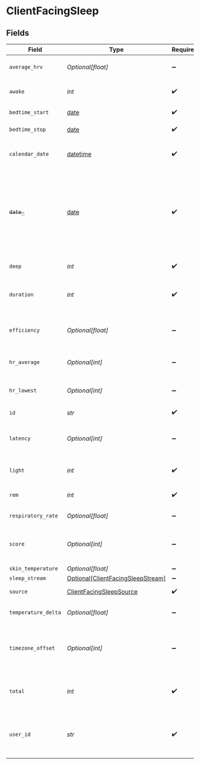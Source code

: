 # ClientFacingSleep


## Fields

| Field                                                                                                                                                                                                                                            | Type                                                                                                                                                                                                                                             | Required                                                                                                                                                                                                                                         | Description                                                                                                                                                                                                                                      |
| ------------------------------------------------------------------------------------------------------------------------------------------------------------------------------------------------------------------------------------------------ | ------------------------------------------------------------------------------------------------------------------------------------------------------------------------------------------------------------------------------------------------ | ------------------------------------------------------------------------------------------------------------------------------------------------------------------------------------------------------------------------------------------------ | ------------------------------------------------------------------------------------------------------------------------------------------------------------------------------------------------------------------------------------------------ |
| `average_hrv`                                                                                                                                                                                                                                    | *Optional[float]*                                                                                                                                                                                                                                | :heavy_minus_sign:                                                                                                                                                                                                                               | The average heart rate variability registered during the sleep period::rmssd                                                                                                                                                                     |
| `awake`                                                                                                                                                                                                                                          | *int*                                                                                                                                                                                                                                            | :heavy_check_mark:                                                                                                                                                                                                                               | Total amount of awake time registered during the sleep period::seconds                                                                                                                                                                           |
| `bedtime_start`                                                                                                                                                                                                                                  | [date](https://docs.python.org/3/library/datetime.html#date-objects)                                                                                                                                                                             | :heavy_check_mark:                                                                                                                                                                                                                               | UTC Time when the sleep period started                                                                                                                                                                                                           |
| `bedtime_stop`                                                                                                                                                                                                                                   | [date](https://docs.python.org/3/library/datetime.html#date-objects)                                                                                                                                                                             | :heavy_check_mark:                                                                                                                                                                                                                               | UTC Time when the sleep period ended                                                                                                                                                                                                             |
| `calendar_date`                                                                                                                                                                                                                                  | [datetime](https://docs.python.org/3/library/datetime.html#datetime-objects)                                                                                                                                                                     | :heavy_check_mark:                                                                                                                                                                                                                               | Date of the sleep summary in the YYYY-mm-dd format. This generally matches the sleep end date.                                                                                                                                                   |
| ~~`date_`~~                                                                                                                                                                                                                                      | [date](https://docs.python.org/3/library/datetime.html#date-objects)                                                                                                                                                                             | :heavy_check_mark:                                                                                                                                                                                                                               | : warning: ** DEPRECATED **: This will be removed in a future release, please migrate away from it as soon as possible.<br/><br/>Date of the specified record, formatted as ISO8601 datetime string in UTC 00:00. Deprecated in favour of calendar_date. |
| `deep`                                                                                                                                                                                                                                           | *int*                                                                                                                                                                                                                                            | :heavy_check_mark:                                                                                                                                                                                                                               | Total amount of deep (N3) sleep registered during the sleep period::seconds                                                                                                                                                                      |
| `duration`                                                                                                                                                                                                                                       | *int*                                                                                                                                                                                                                                            | :heavy_check_mark:                                                                                                                                                                                                                               | Total duration of the sleep period (sleep.duration = sleep.bedtime_end - sleep.bedtime_start)::seconds                                                                                                                                           |
| `efficiency`                                                                                                                                                                                                                                     | *Optional[float]*                                                                                                                                                                                                                                | :heavy_minus_sign:                                                                                                                                                                                                                               | Sleep efficiency is the percentage of the sleep period spent asleep (100% * sleep.total / sleep.duration)::perc                                                                                                                                  |
| `hr_average`                                                                                                                                                                                                                                     | *Optional[int]*                                                                                                                                                                                                                                  | :heavy_minus_sign:                                                                                                                                                                                                                               | The average heart rate registered during the sleep period::beats per minute                                                                                                                                                                      |
| `hr_lowest`                                                                                                                                                                                                                                      | *Optional[int]*                                                                                                                                                                                                                                  | :heavy_minus_sign:                                                                                                                                                                                                                               | The lowest heart rate (5 minutes sliding average) registered during the sleep period::beats per minute                                                                                                                                           |
| `id`                                                                                                                                                                                                                                             | *str*                                                                                                                                                                                                                                            | :heavy_check_mark:                                                                                                                                                                                                                               | N/A                                                                                                                                                                                                                                              |
| `latency`                                                                                                                                                                                                                                        | *Optional[int]*                                                                                                                                                                                                                                  | :heavy_minus_sign:                                                                                                                                                                                                                               | Detected latency from bedtime_start to the beginning of the first five minutes of persistent sleep::seconds                                                                                                                                      |
| `light`                                                                                                                                                                                                                                          | *int*                                                                                                                                                                                                                                            | :heavy_check_mark:                                                                                                                                                                                                                               | Total amount of light sleep registered during the sleep period::seconds                                                                                                                                                                          |
| `rem`                                                                                                                                                                                                                                            | *int*                                                                                                                                                                                                                                            | :heavy_check_mark:                                                                                                                                                                                                                               | Total amount of REM sleep registered during the sleep period, minutes::seconds                                                                                                                                                                   |
| `respiratory_rate`                                                                                                                                                                                                                               | *Optional[float]*                                                                                                                                                                                                                                | :heavy_minus_sign:                                                                                                                                                                                                                               | Average respiratory rate::breaths per minute                                                                                                                                                                                                     |
| `score`                                                                                                                                                                                                                                          | *Optional[int]*                                                                                                                                                                                                                                  | :heavy_minus_sign:                                                                                                                                                                                                                               | A value between 1 and 100 representing how well the user slept. Currently only available for Withings, Oura, Whoop and Garmin::scalar                                                                                                            |
| `skin_temperature`                                                                                                                                                                                                                               | *Optional[float]*                                                                                                                                                                                                                                | :heavy_minus_sign:                                                                                                                                                                                                                               | The skin temperature::celcius                                                                                                                                                                                                                    |
| `sleep_stream`                                                                                                                                                                                                                                   | [Optional[ClientFacingSleepStream]](../../models/shared/clientfacingsleepstream.md)                                                                                                                                                              | :heavy_minus_sign:                                                                                                                                                                                                                               | N/A                                                                                                                                                                                                                                              |
| `source`                                                                                                                                                                                                                                         | [ClientFacingSleepSource](../../models/shared/clientfacingsleepsource.md)                                                                                                                                                                        | :heavy_check_mark:                                                                                                                                                                                                                               | Source the data has come from.                                                                                                                                                                                                                   |
| `temperature_delta`                                                                                                                                                                                                                              | *Optional[float]*                                                                                                                                                                                                                                | :heavy_minus_sign:                                                                                                                                                                                                                               | Skin temperature deviation from the long-term temperature average::celcius                                                                                                                                                                       |
| `timezone_offset`                                                                                                                                                                                                                                | *Optional[int]*                                                                                                                                                                                                                                  | :heavy_minus_sign:                                                                                                                                                                                                                               | Timezone offset from UTC as seconds. For example, EEST (Eastern European Summer Time, +3h) is 10800. PST (Pacific Standard Time, -8h) is -28800::seconds                                                                                         |
| `total`                                                                                                                                                                                                                                          | *int*                                                                                                                                                                                                                                            | :heavy_check_mark:                                                                                                                                                                                                                               | Total amount of sleep registered during the sleep period (sleep.total = sleep.rem + sleep.light + sleep.deep)::seconds                                                                                                                           |
| `user_id`                                                                                                                                                                                                                                        | *str*                                                                                                                                                                                                                                            | :heavy_check_mark:                                                                                                                                                                                                                               | User id returned by vital create user request. This id should be stored in your database against the user and used for all interactions with the vital api.                                                                                      |